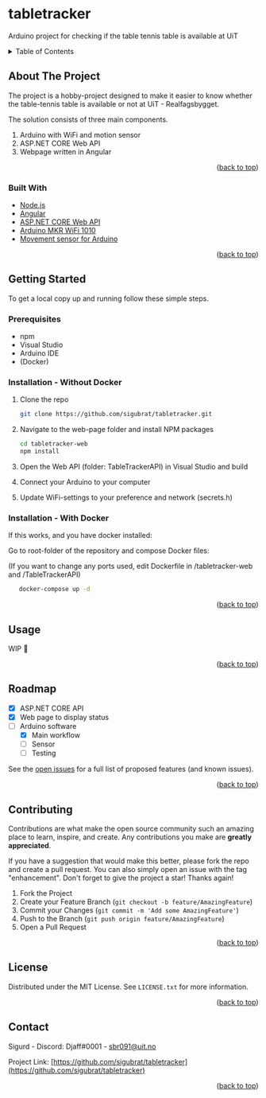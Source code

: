 # tabletracker
Arduino project for checking if the table tennis table is available at UiT

<!-- TABLE OF CONTENTS -->
<details>
  <summary>Table of Contents</summary>
  <ol>
    <li>
      <a href="#about-the-project">About The Project</a>
      <ul>
        <li><a href="#built-with">Built With</a></li>
      </ul>
    </li>
    <li>
      <a href="#getting-started">Getting Started</a>
      <ul>
        <li><a href="#prerequisites">Prerequisites</a></li>
        <li><a href="#installation">Installation</a></li>
      </ul>
    </li>
    <li><a href="#usage">Usage</a></li>
    <li><a href="#roadmap">Roadmap</a></li>
    <li><a href="#contributing">Contributing</a></li>
    <li><a href="#license">License</a></li>
    <li><a href="#contact">Contact</a></li>
    <li><a href="#acknowledgments">Acknowledgments</a></li>
  </ol>
</details>



<!-- ABOUT THE PROJECT -->
## About The Project

The project is a hobby-project designed to make it easier to know whether the table-tennis table is available or not at UiT - Realfagsbygget. 

The solution consists of three main components. 

<ol>
  <li> Arduino with WiFi and motion sensor </li>
  <li> ASP.NET CORE Web API </li>
  <li> Webpage written in Angular </li> 
</ol> 

<p align="right">(<a href="#top">back to top</a>)</p>

### Built With

* [Node.js](https://nodejs.org/en/)
* [Angular](https://angular.io/)
* [ASP.NET CORE Web API](https://docs.microsoft.com/en-us/aspnet/core/tutorials/first-web-api?view=aspnetcore-6.0&tabs=visual-studio)
* [Arduino MKR WiFi 1010](https://docs.arduino.cc/hardware/mkr-wifi-1010)
* [Movement sensor for Arduino](https://www.kjell.com/no/produkter/elektro-og-verktoy/arduino/arduino-tilbehor/bevegelsesdetektor-for-arduino-p87060)

<p align="right">(<a href="#top">back to top</a>)</p>



<!-- GETTING STARTED -->
## Getting Started
To get a local copy up and running follow these simple steps.

### Prerequisites

* npm
* Visual Studio
* Arduino IDE
* (Docker)

### Installation - Without Docker

1. Clone the repo
   ```sh
   git clone https://github.com/sigubrat/tabletracker.git
   ```
2. Navigate to the web-page folder and install NPM packages
   ```sh
   cd tabletracker-web
   npm install
   ```
3. Open the Web API (folder: TableTrackerAPI) in Visual Studio and build

4. Connect your Arduino to your computer

5. Update WiFi-settings to your preference and network (secrets.h) 

### Installation - With Docker 

If this works, and you have docker installed: 

Go to root-folder of the repository and compose Docker files:

(If you want to change any ports used, edit Dockerfile in /tabletracker-web and /TableTrackerAPI)

```sh
   docker-compose up -d 
```

<p align="right">(<a href="#top">back to top</a>)</p>



<!-- USAGE EXAMPLES -->
## Usage

WIP 🚧

<p align="right">(<a href="#top">back to top</a>)</p>



<!-- ROADMAP -->
## Roadmap

- [x] ASP.NET CORE API
- [x] Web page to display status
- [ ] Arduino software
    - [x] Main workflow
    - [ ] Sensor
    - [ ] Testing

See the [open issues](https://github.com/sigubrat/tabletracker/issues) for a full list of proposed features (and known issues).

<p align="right">(<a href="#top">back to top</a>)</p>



<!-- CONTRIBUTING -->
## Contributing

Contributions are what make the open source community such an amazing place to learn, inspire, and create. Any contributions you make are **greatly appreciated**.

If you have a suggestion that would make this better, please fork the repo and create a pull request. You can also simply open an issue with the tag "enhancement".
Don't forget to give the project a star! Thanks again!

1. Fork the Project
2. Create your Feature Branch (`git checkout -b feature/AmazingFeature`)
3. Commit your Changes (`git commit -m 'Add some AmazingFeature'`)
4. Push to the Branch (`git push origin feature/AmazingFeature`)
5. Open a Pull Request

<p align="right">(<a href="#top">back to top</a>)</p>



<!-- LICENSE -->
## License

Distributed under the MIT License. See `LICENSE.txt` for more information.

<p align="right">(<a href="#top">back to top</a>)</p>



<!-- CONTACT -->
## Contact

Sigurd - Discord: Djaff#0001 - sbr091@uit.no

Project Link: [https://github.com/sigubrat/tabletracker](https://github.com/sigubrat/tabletracker)

<p align="right">(<a href="#top">back to top</a>)</p>
